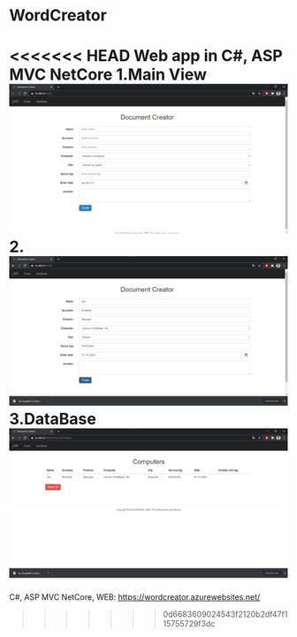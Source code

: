 # WordCreator
<<<<<<< HEAD
Web app in C#, ASP MVC NetCore
1.Main View
<img src="images/1.png"/>
2.
<img src="images/2.png"/>
3.DataBase
<img src="images/3.png"/>
=======
C#, ASP MVC NetCore, WEB: https://wordcreator.azurewebsites.net/ 
>>>>>>> 0d6683609024543f2120b2df47f115755729f3dc
